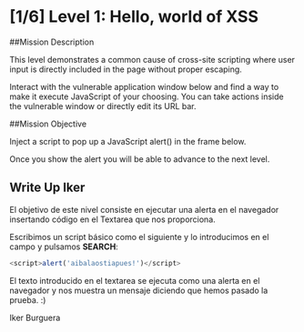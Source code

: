 # [1/6]  Level 1: Hello, world of XSS

##Mission Description

This level demonstrates a common cause of cross-site scripting where user input is directly included in the page without proper escaping. 

Interact with the vulnerable application window below and find a way to make it execute JavaScript of your choosing. You can take actions inside the vulnerable window or directly edit its URL bar.

##Mission Objective

Inject a script to pop up a JavaScript alert() in the frame below. 

Once you show the alert you will be able to advance to the next level.

## Write Up Iker

El objetivo de este nivel consiste en ejecutar una alerta en el navegador insertando código en el Textarea que nos proporciona.

Escribimos un script básico como el siguiente y lo introducimos en el campo y pulsamos **SEARCH**:

```javascript
<script>alert('aibalaostiapues!')</script>
```

El texto introducido en el textarea se ejecuta como una alerta en el navegador y nos muestra un mensaje diciendo que hemos pasado la prueba. :)

Iker Burguera
